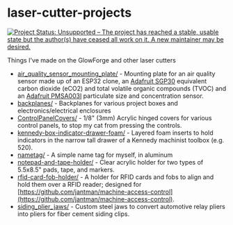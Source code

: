# laser-cutter-projects

[![Project Status: Unsupported – The project has reached a stable, usable state but the author(s) have ceased all work on it. A new maintainer may be desired.](https://www.repostatus.org/badges/latest/unsupported.svg)](https://www.repostatus.org/#unsupported)

Things I've made on the GlowForge and other laser cutters

* [air_quality_sensor_mounting_plate/](air_quality_sensor_mounting_plate/) - Mounting plate for an air quality sensor made up of an ESP32 clone, an [Adafruit SGP30](https://www.adafruit.com/product/3709) equivalent carbon dioxide (eCO2) and total volatile organic compounds (TVOC) and an [Adafruit PMSA003I](https://www.adafruit.com/product/4632) particulate size and concentration sensor.
* [backplanes/](backplanes/) - Backplanes for various project boxes and electronics/electrical enclosures
* [ControlPanelCovers/](ControlPanelCovers/) - 1/8" (3mm) Acrylic hinged covers for various control panels, to stop my cat from pressing the controls.
* [kennedy-box-indicator-drawer-foam/](kennedy-box-indicator-drawer-foam/) - Layered foam inserts to hold indicators in the narrow tall drawer of a Kennedy machinist toolbox (e.g. 520).
* [nametag/](nametag/) - A simple name tag for myself, in aluminum
* [notepad-and-tape-holder/](notepad-and-tape-holder/) - Clear acrylic holder for two types of 5.5x8.5" pads, tape, and markers.
* [rfid-card-fob-holder/](rfid-card-fob-holder/) - A holder for RFID cards and fobs to align and hold them over a RFID reader; designed for [https://github.com/jantman/machine-access-control](https://github.com/jantman/machine-access-control).
* [siding_plier_jaws/](siding_plier_jaws/) - Custom steel jaws to convert automotive relay pliers into pliers for fiber cement siding clips.
